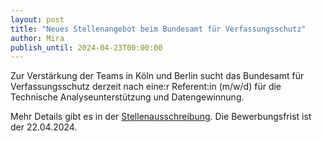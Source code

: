 ```yaml
---
layout: post
title: "Neues Stellenangebot beim Bundesamt für Verfassungsschutz"
author: Mira
publish_until: 2024-04-23T00:00:00
---
```

Zur Verstärkung der Teams in Köln und Berlin sucht das Bundesamt für Verfassungsschutz derzeit nach eine:r
Referent:in (m/w/d) für die Technische Analyseunterstützung und Datengewinnung.

Mehr Details gibt es in der [Stellenausschreibung](/dokumente/ausschreibungen_jobboerse/2024-03-14-bfv.pdf). 
Die Bewerbungsfrist ist der 22.04.2024.
